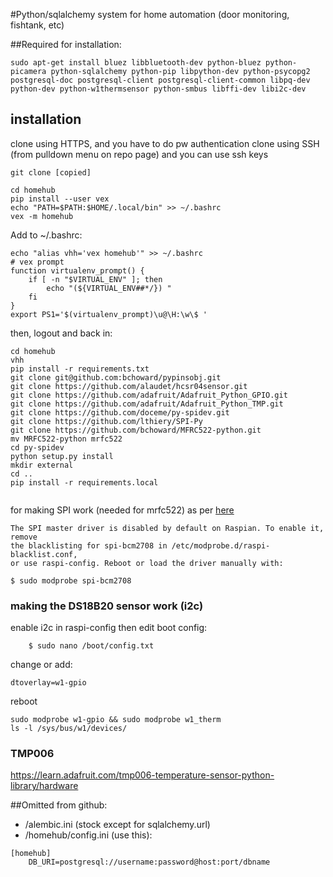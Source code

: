 #Python/sqlalchemy system for home automation (door monitoring, fishtank, etc)


##Required for installation:
```
sudo apt-get install bluez libbluetooth-dev python-bluez python-picamera python-sqlalchemy python-pip libpython-dev python-psycopg2 postgresql-doc postgresql-client postgresql-client-common libpq-dev python-dev python-w1thermsensor python-smbus libffi-dev libi2c-dev
```

## installation

clone using HTTPS, and you have to do pw authentication
clone using SSH (from pulldown menu on repo page) and you can use ssh keys

```
git clone [copied]

cd homehub
pip install --user vex
echo "PATH=$PATH:$HOME/.local/bin" >> ~/.bashrc
vex -m homehub
```
Add to ~/.bashrc:
```
echo "alias vhh='vex homehub'" >> ~/.bashrc
# vex prompt
function virtualenv_prompt() {
    if [ -n "$VIRTUAL_ENV" ]; then
        echo "(${VIRTUAL_ENV##*/}) "
    fi
}
export PS1='$(virtualenv_prompt)\u@\H:\w\$ '
```
then, logout and back in:
```
cd homehub
vhh
pip install -r requirements.txt
git clone git@github.com:bchoward/pypinsobj.git
git clone https://github.com/alaudet/hcsr04sensor.git
git clone https://github.com/adafruit/Adafruit_Python_GPIO.git
git clone https://github.com/adafruit/Adafruit_Python_TMP.git
git clone https://github.com/doceme/py-spidev.git
git clone https://github.com/lthiery/SPI-Py
git clone https://github.com/bchoward/MFRC522-python.git
mv MRFC522-python mrfc522
cd py-spidev
python setup.py install
mkdir external
cd ..
pip install -r requirements.local


```

for making SPI work (needed for mrfc522) as per
[here](https://www.raspberrypi.org/documentation/hardware/raspberrypi/spi/README.md)
```
The SPI master driver is disabled by default on Raspian. To enable it, remove
the blacklisting for spi-bcm2708 in /etc/modprobe.d/raspi-blacklist.conf,
or use raspi-config. Reboot or load the driver manually with:

$ sudo modprobe spi-bcm2708
```


### making the DS18B20 sensor work (i2c)

enable i2c in raspi-config
then
edit boot config:
```
    $ sudo nano /boot/config.txt
```
change or add:
```
dtoverlay=w1-gpio
```

reboot

```
sudo modprobe w1-gpio && sudo modprobe w1_therm
ls -l /sys/bus/w1/devices/
```


### TMP006

https://learn.adafruit.com/tmp006-temperature-sensor-python-library/hardware



##Omitted from github:
- /alembic.ini (stock except for sqlalchemy.url)
- /homehub/config.ini (use this):
```
[homehub]
    DB_URI=postgresql://username:password@host:port/dbname
```


